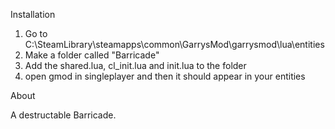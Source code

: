Installation


1. Go to C:\SteamLibrary\steamapps\common\GarrysMod\garrysmod\lua\entities
2. Make a folder called "Barricade"
3. Add the shared.lua, cl_init.lua and init.lua to the folder
4. open gmod in singleplayer and then it should appear in your entities


About

A destructable Barricade.
